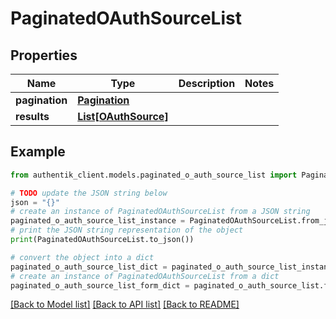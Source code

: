 # PaginatedOAuthSourceList


## Properties

Name | Type | Description | Notes
------------ | ------------- | ------------- | -------------
**pagination** | [**Pagination**](Pagination.md) |  | 
**results** | [**List[OAuthSource]**](OAuthSource.md) |  | 

## Example

```python
from authentik_client.models.paginated_o_auth_source_list import PaginatedOAuthSourceList

# TODO update the JSON string below
json = "{}"
# create an instance of PaginatedOAuthSourceList from a JSON string
paginated_o_auth_source_list_instance = PaginatedOAuthSourceList.from_json(json)
# print the JSON string representation of the object
print(PaginatedOAuthSourceList.to_json())

# convert the object into a dict
paginated_o_auth_source_list_dict = paginated_o_auth_source_list_instance.to_dict()
# create an instance of PaginatedOAuthSourceList from a dict
paginated_o_auth_source_list_form_dict = paginated_o_auth_source_list.from_dict(paginated_o_auth_source_list_dict)
```
[[Back to Model list]](../README.md#documentation-for-models) [[Back to API list]](../README.md#documentation-for-api-endpoints) [[Back to README]](../README.md)


